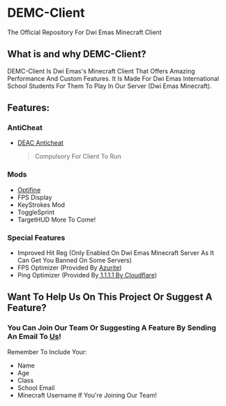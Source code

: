 # DEMC-Client
The Official Repository For Dwi Emas Minecraft Client

## What is and why DEMC-Client?
DEMC-Client Is Dwi Emas's Minecraft Client That Offers Amazing Performance And Custom Features. It Is Made For Dwi Emas International School Students For Them To Play In Our Server (Dwi Emas Minecraft).

## Features:
### AntiCheat
- [DEAC Anticheat](https://www.github.com/DwiEmasMinecraft/DEAC-Anticheat)
   > Compulsory For Client To Run

### Mods
- [Optifine](https://optifine.net/home)
- FPS Display
- KeyStrokes Mod
- ToggleSprint
- TargetHUD
More To Come!

### Special Features
- Improved Hit Reg (Only Enabled On Dwi Emas Minecraft Server As It Can Get You Banned On Some Servers)
- FPS Optimizer (Provided By [Azurite](https://tweakcentral.net))
- Ping Optimizer (Provided By[ 1.1.1.1 By Cloudflare](https://1.1.1.1))

## Want To Help Us On This Project Or Suggest A Feature? 
### You Can Join Our Team Or Suggesting A Feature By Sending An Email To [Us](mailto:dwiemasminecraft@gmail.com)! 
Remember To Include Your:
- Name
- Age
- Class
- School Email
- Minecraft Username
If You're Joining Our Team!

